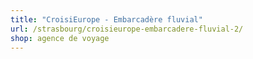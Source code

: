 ```yaml
---
title: "CroisiEurope - Embarcadère fluvial"
url: /strasbourg/croisieurope-embarcadere-fluvial-2/
shop: agence de voyage
---
```

